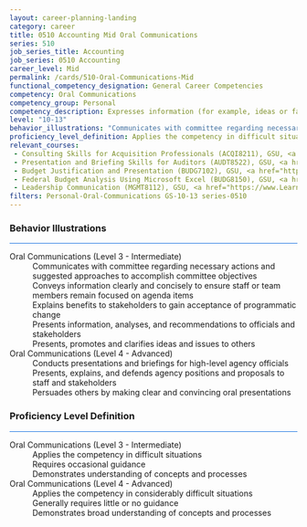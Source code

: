 ```yaml
---
layout: career-planning-landing
category: career
title: 0510 Accounting Mid Oral Communications
series: 510
job_series_title: Accounting
job_series: 0510 Accounting
career_level: Mid
permalink: /cards/510-Oral-Communications-Mid
functional_competency_designation: General Career Competencies
competency: Oral Communications
competency_group: Personal
competency_description: Expresses information (for example, ideas or facts) to individuals or groups effectively, taking into account the audience and nature of the information (for example, technical, sensitive, controversial); makes clear and convincing oral presentations; listens to others, attends to nonverbal cues, and responds appropriately.
level: "10-13"
behavior_illustrations: "Communicates with committee regarding necessary actions and suggested approaches to accomplish committee objectives ? Conveys information clearly and concisely to ensure staff or team members remain focused on agenda items ? Explains benefits to stakeholders to gain acceptance of programmatic change ? Presents information, analyses, and recommendations to officials and stakeholders ? Presents, promotes and clarifies ideas and issues to others ? Conducts presentations and briefings for high-level agency officials ? Presents, explains, and defends agency positions and proposals to staff and stakeholders ? Persuades others by making clear and convincing oral presentations"
proficiency_level_definition: Applies the competency in difficult situations ? Requires occasional guidance ? Demonstrates understanding of concepts and processes ? Applies the competency in considerably difficult situations ? Generally requires little or no guidance ? Demonstrates broad understanding of concepts and processes
relevant_courses: 
 - Consulting Skills for Acquisition Professionals (ACQI8211), GSU, <a href="https://www.LearnAtGSUSA.com/ACQI8212">https://www.LearnAtGSUSA.com/ACQI8212</a>
 - Presentation and Briefing Skills for Auditors (AUDT8522), GSU, <a href="https://www.LearnAtGSUSA.com/AUDT8531">https://www.LearnAtGSUSA.com/AUDT8531</a>
 - Budget Justification and Presentation (BUDG7102), GSU, <a href="https://www.LearnAtGSUSA.com/BUDG7103">https://www.LearnAtGSUSA.com/BUDG7103</a>
 - Federal Budget Analysis Using Microsoft Excel (BUDG8150), GSU, <a href="https://www.LearnAtGSUSA.com/BUDG8155">https://www.LearnAtGSUSA.com/BUDG8155</a>
 - Leadership Communication (MGMT8112), GSU, <a href="https://www.LearnAtGSUSA.com/MGMT8113">https://www.LearnAtGSUSA.com/MGMT8113</a>
filters: Personal-Oral-Communications GS-10-13 series-0510
---
```


<div class="desktop:grid-col-6 margin-y-3">
  <div class="border-top-2 bg-white padding-3 shadow-5 height-full members-hover border-1px button-border border-top-blue radius-lg card-text-color">
    <h3>Behavior Illustrations</h3>
    <hr style="background-color: #1b74e0 !important;"/>
    <dl class="text-base card-content-color"><dt>Oral Communications (Level 3 - Intermediate)</dt><dd>Communicates with committee regarding necessary actions and suggested approaches to accomplish committee objectives </dd><dd> Conveys information clearly and concisely to ensure staff or team members remain focused on agenda items </dd><dd> Explains benefits to stakeholders to gain acceptance of programmatic change </dd><dd> Presents information, analyses, and recommendations to officials and stakeholders </dd><dd> Presents, promotes and clarifies ideas and issues to others</dd><dt>Oral Communications (Level 4 - Advanced)</dt><dd>Conducts presentations and briefings for high-level agency officials </dd><dd> Presents, explains, and defends agency positions and proposals to staff and stakeholders </dd><dd> Persuades others by making clear and convincing oral presentations</dd></dl>
  </div>
</div>
<div class="desktop:grid-col-6 margin-y-3">
  <div class="border-top-2 bg-white padding-3 shadow-5 height-full members-hover border-1px button-border border-top-blue radius-lg card-text-color">
    <h3>Proficiency Level Definition</h3>
     <hr style="background-color: #1b74e0 !important;"/>
    <dl class="text-base card-content-color"><dt>Oral Communications (Level 3 - Intermediate)</dt><dd>Applies the competency in difficult situations </dd><dd> Requires occasional guidance </dd><dd> Demonstrates understanding of concepts and processes</dd><dt>Oral Communications (Level 4 - Advanced)</dt><dd>Applies the competency in considerably difficult situations </dd><dd> Generally requires little or no guidance </dd><dd> Demonstrates broad understanding of concepts and processes</dd></dl>
  </div>
</div>